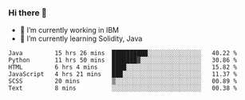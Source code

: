 ### Hi there 👋

<!--
**mathcodeman/mathcodeman** is a ✨ _special_ ✨ repository because its `README.md` (this file) appears on your GitHub profile.

Here are some ideas to get you started:

- 🔭 I’m currently working on ...
- 🌱 I’m currently learning ...
- 👯 I’m looking to collaborate on ...
- 🤔 I’m looking for help with ...
- 💬 Ask me about ...
- 📫 How to reach me: ...
- 😄 Pronouns: ...
- ⚡ Fun fact: ...
-->

- 🔭 I’m currently working in IBM
- 🌱 I’m currently learning Solidity, Java

<!--START_SECTION:waka-->

```text
Java         15 hrs 26 mins  ██████████░░░░░░░░░░░░░░░   40.22 %
Python       11 hrs 50 mins  ███████▓░░░░░░░░░░░░░░░░░   30.86 %
HTML         6 hrs 4 mins    ████░░░░░░░░░░░░░░░░░░░░░   15.82 %
JavaScript   4 hrs 21 mins   ███░░░░░░░░░░░░░░░░░░░░░░   11.37 %
SCSS         20 mins         ▒░░░░░░░░░░░░░░░░░░░░░░░░   00.89 %
Text         8 mins          ░░░░░░░░░░░░░░░░░░░░░░░░░   00.38 %
```

<!--END_SECTION:waka-->
